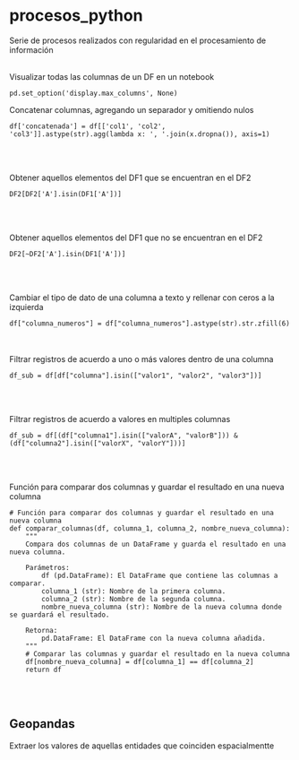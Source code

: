 # procesos_python
Serie de procesos realizados con regularidad en el procesamiento de información
<br><br>

Visualizar todas las columnas de un DF en un notebook
```
pd.set_option('display.max_columns', None)
```

Concatenar columnas, agregando un separador y omitiendo nulos
```
df['concatenada'] = df[['col1', 'col2', 'col3']].astype(str).agg(lambda x: ', '.join(x.dropna()), axis=1)
```
<br><br>


Obtener aquellos elementos del DF1 que se encuentran en el DF2
```
DF2[DF2['A'].isin(DF1['A'])]
```
<br><br>

Obtener aquellos elementos del DF1 que no se encuentran en el DF2
```
DF2[~DF2['A'].isin(DF1['A'])]
```
<br><br>

Cambiar el tipo de dato de una columna a texto y rellenar con ceros a la izquierda
```
df["columna_numeros"] = df["columna_numeros"].astype(str).str.zfill(6)
```
<br><br>
Filtrar registros de acuerdo a uno o más valores dentro de una columna
```
df_sub = df[df["columna"].isin(["valor1", "valor2", "valor3"])]
```
<br><br>

Filtrar registros de acuerdo a valores en multiples columnas
```
df_sub = df[(df["columna1"].isin(["valorA", "valorB"])) & (df["columna2"].isin(["valorX", "valorY"]))]

```
<br><br>

Función para comparar dos columnas y guardar el resultado en una nueva columna
```
# Función para comparar dos columnas y guardar el resultado en una nueva columna
def comparar_columnas(df, columna_1, columna_2, nombre_nueva_columna):
    """
    Compara dos columnas de un DataFrame y guarda el resultado en una nueva columna.

    Parámetros:
        df (pd.DataFrame): El DataFrame que contiene las columnas a comparar.
        columna_1 (str): Nombre de la primera columna.
        columna_2 (str): Nombre de la segunda columna.
        nombre_nueva_columna (str): Nombre de la nueva columna donde se guardará el resultado.

    Retorna:
        pd.DataFrame: El DataFrame con la nueva columna añadida.
    """
    # Comparar las columnas y guardar el resultado en la nueva columna
    df[nombre_nueva_columna] = df[columna_1] == df[columna_2]
    return df
```
<br><br>
## Geopandas
Extraer los valores de aquellas entidades que coinciden espacialmentte





```

```
